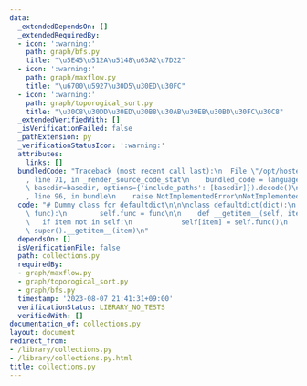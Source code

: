 ```yaml
---
data:
  _extendedDependsOn: []
  _extendedRequiredBy:
  - icon: ':warning:'
    path: graph/bfs.py
    title: "\u5E45\u512A\u5148\u63A2\u7D22"
  - icon: ':warning:'
    path: graph/maxflow.py
    title: "\u6700\u5927\u30D5\u30ED\u30FC"
  - icon: ':warning:'
    path: graph/toporogical_sort.py
    title: "\u30C8\u30DD\u30ED\u30B8\u30AB\u30EB\u30BD\u30FC\u30C8"
  _extendedVerifiedWith: []
  _isVerificationFailed: false
  _pathExtension: py
  _verificationStatusIcon: ':warning:'
  attributes:
    links: []
  bundledCode: "Traceback (most recent call last):\n  File \"/opt/hostedtoolcache/PyPy/3.7.13/x64/site-packages/onlinejudge_verify/documentation/build.py\"\
    , line 71, in _render_source_code_stat\n    bundled_code = language.bundle(stat.path,\
    \ basedir=basedir, options={'include_paths': [basedir]}).decode()\n  File \"/opt/hostedtoolcache/PyPy/3.7.13/x64/site-packages/onlinejudge_verify/languages/python.py\"\
    , line 96, in bundle\n    raise NotImplementedError\nNotImplementedError\n"
  code: "# Dummy class for defaultdict\n\n\nclass defaultdict(dict):\n    def __init__(self,\
    \ func):\n        self.func = func\n\n    def __getitem__(self, item):\n     \
    \   if item not in self:\n            self[item] = self.func()\n        return\
    \ super().__getitem__(item)\n"
  dependsOn: []
  isVerificationFile: false
  path: collections.py
  requiredBy:
  - graph/maxflow.py
  - graph/toporogical_sort.py
  - graph/bfs.py
  timestamp: '2023-08-07 21:41:31+09:00'
  verificationStatus: LIBRARY_NO_TESTS
  verifiedWith: []
documentation_of: collections.py
layout: document
redirect_from:
- /library/collections.py
- /library/collections.py.html
title: collections.py
---
```

